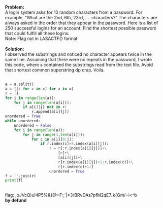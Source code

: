 <b>Problem:</b><br>
A login system asks for 10 random characters from a password. For example, "What are the 2nd, 6th, 23rd, .... characters?" The characters are always asked in the order that they appear in the password. Here is a list of 250 successful logins for an account. Find the shortest possible password that could fulfill all these logins. <br>Note: Flag not in LASACTF{} format<br><br>
<b>Solution:</b><br>
I observed the substrings and noticed no character appears twice in the same line. Assuming that there were no repeats in the password, I wrote this code, where ```a``` contained the substrings read from the text file. Avoid that shortest common superstring dp crap. Voila.<br><br>
```python
a = a.split()
a = [[c for c in x] for x in a]
r = []
for i in range(len(a)):
    for j in range(len(a[i])):
        if a[i][j] not in r:
            r.append(a[i][j])
unordered = True
while unordered:
    unordered = False
    for i in range(len(a)):
        for j in range(1,len(a[i])):
            for c in a[i][0:j]:
                if r.index(c)>r.index(a[i][j]):
                    r = r[:r.index(a[i][j])]+\
                        [c]+\
                        [a[i][j]]+\
                        r[r.index(a[i][j])+1:r.index(c)]+\
                        r[r.index(c)+1:]
                    unordered = True
f = ''.join(r)
print(f)
```
<br>
flag: ,oJVcQ)u!4P5%&}@+F:;`|*3rBRvDAs?pfM2qE7_k{Gm/=i<^b<br>
<b>by defund</b>

